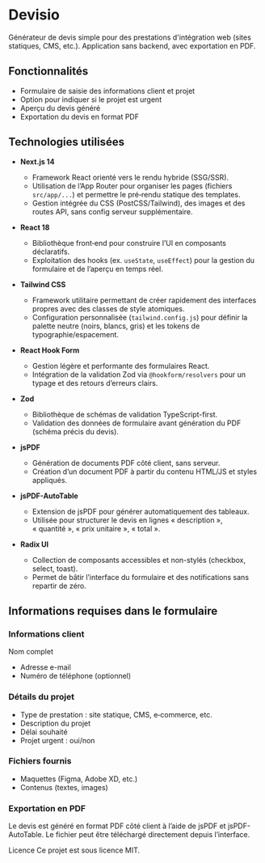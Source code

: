 # Devisio

Générateur de devis simple pour des prestations d'intégration web (sites statiques, CMS, etc.). Application sans backend, avec exportation en PDF.

## Fonctionnalités

- Formulaire de saisie des informations client et projet
- Option pour indiquer si le projet est urgent
- Aperçu du devis généré
- Exportation du devis en format PDF

## Technologies utilisées

- **Next.js 14**

  - Framework React orienté vers le rendu hybride (SSG/SSR).
  - Utilisation de l’App Router pour organiser les pages (fichiers `src/app/...`) et permettre le pré‑rendu statique des templates.
  - Gestion intégrée du CSS (PostCSS/Tailwind), des images et des routes API, sans config serveur supplémentaire.

- **React 18**

  - Bibliothèque front‑end pour construire l’UI en composants déclaratifs.
  - Exploitation des hooks (ex. `useState`, `useEffect`) pour la gestion du formulaire et de l’aperçu en temps réel.

- **Tailwind CSS**

  - Framework utilitaire permettant de créer rapidement des interfaces propres avec des classes de style atomiques.
  - Configuration personnalisée (`tailwind.config.js`) pour définir la palette neutre (noirs, blancs, gris) et les tokens de typographie/espacement.

- **React Hook Form**

  - Gestion légère et performante des formulaires React.
  - Intégration de la validation Zod via `@hookform/resolvers` pour un typage et des retours d’erreurs clairs.

- **Zod**

  - Bibliothèque de schémas de validation TypeScript-first.
  - Validation des données de formulaire avant génération du PDF (schéma précis du devis).

- **jsPDF**

  - Génération de documents PDF côté client, sans serveur.
  - Création d’un document PDF à partir du contenu HTML/JS et styles appliqués.

- **jsPDF-AutoTable**

  - Extension de jsPDF pour générer automatiquement des tableaux.
  - Utilisée pour structurer le devis en lignes « description », « quantité », « prix unitaire », « total ».

- **Radix UI**
  - Collection de composants accessibles et non-stylés (checkbox, select, toast).
  - Permet de bâtir l’interface du formulaire et des notifications sans repartir de zéro.

## Informations requises dans le formulaire

### Informations client

Nom complet

- Adresse e-mail
- Numéro de téléphone (optionnel)

### Détails du projet

- Type de prestation : site statique, CMS, e‑commerce, etc.
- Description du projet
- Délai souhaité
- Projet urgent : oui/non

### Fichiers fournis

- Maquettes (Figma, Adobe XD, etc.)
- Contenus (textes, images)

### Exportation en PDF

Le devis est généré en format PDF côté client à l’aide de jsPDF et jsPDF-AutoTable. Le fichier peut être téléchargé directement depuis l’interface.

Licence
Ce projet est sous licence MIT.
